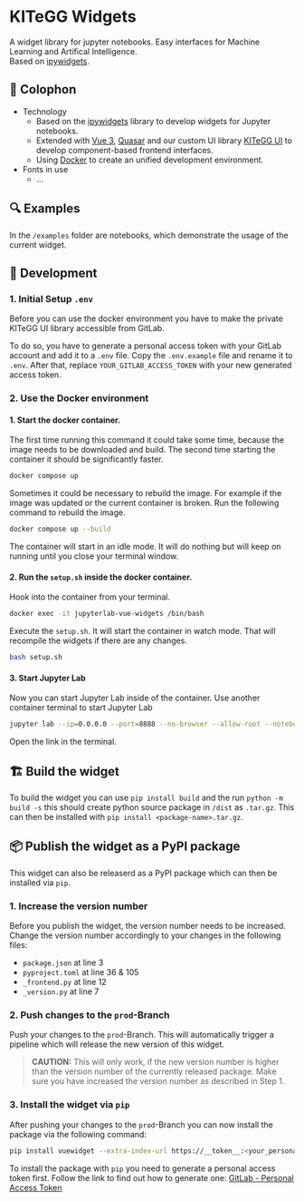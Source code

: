 # KITeGG Widgets

A widget library for jupyter notebooks. Easy interfaces for Machine Learning and Artifical Intelligence.  
Based on [ipywidgets](https://ipywidgets.readthedocs.io/en/stable/).

## 📝 Colophon

- Technology
  - Based on the [ipywidgets](https://ipywidgets.readthedocs.io/en/stable/) library to develop widgets for Jupyter notebooks.
  - Extended with [Vue 3](https://vuejs.org/), [Quasar](https://quasar.dev/) and our custom UI library [KITeGG UI](https://gitlab.rlp.net/kitegg/kitegg-lehr-lernplattform/kitegg-ui-components) to develop component-based frontend interfaces.
  - Using [Docker](https://www.docker.com/) to create an unified development environment.
- Fonts in use
  - ...

## 🔍 Examples

In the `/examples` folder are notebooks, which demonstrate the usage of the current widget.

## 🚧 Development

### 1. Initial Setup `.env`

Before you can use the docker environment you have to make the private KITeGG UI library accessible from GitLab.

To do so, you have to generate a personal access token with your GitLab account and add it to a `.env` file. Copy the `.env.example` file and rename it to `.env`. After that, replace `YOUR_GITLAB_ACCESS_TOKEN` with your new generated access token.

### 2. Use the Docker environment

#### 1. Start the docker container.

The first time running this command it could take some time, because the image needs to be downloaded and build. The second time starting the container it should be significantly faster.

```bash
docker compose up
```

Sometimes it could be necessary to rebuild the image. For example if the image was updated or the current container is broken. Run the following command to rebuild the image.

```bash
docker compose up --build
```

The container will start in an idle mode. It will do nothing but will keep on running until you close your terminal window.

#### 2. Run the `setup.sh` inside the docker container.

Hook into the container from your terminal.

```bash
docker exec -it jupyterlab-vue-widgets /bin/bash
```

Execute the `setup.sh`. It will start the container in watch mode. That will recompile the widgets if there are any changes.

```bash
bash setup.sh
```

#### 3. Start Jupyter Lab

Now you can start Jupyter Lab inside of the container. Use another container terminal to start Jupyter Lab

```bash
jupyter lab --ip=0.0.0.0 --port=8888 --no-browser --allow-root --notebook-dir=/home --ServerApp.token=''
```

Open the link in the terminal.

## 🏗️ Build the widget

To build the widget you can use `pip install build` and the run `python -m build -s` this should create python source package in `/dist` as `.tar.gz`.
This can then be installed with `pip install <package-name>.tar.gz`.

## 📦 Publish the widget as a PyPI package

This widget can also be releaserd as a PyPI package which can then be installed via `pip`.

### 1. Increase the version number

Before you publish the widget, the version number needs to be increased. Change the version number accordingly to your changes in the following files:

- `package.json` at line 3
- `pyproject.toml` at line 36 & 105
- `_frontend.py` at line 12
- `_version.py` at line 7

### 2. Push changes to the `prod`-Branch

Push your changes to the `prod`-Branch. This will automatically trigger a pipeline which will release the new version of this widget.

> **CAUTION:** This will only work, if the new version number is higher than the version number of the currently released package. Make sure you have increased the version number as described in Step 1.

### 3. Install the widget via `pip`

After pushing your changes to the `prod`-Branch you can now install the package via the following command:

```bash
pip install vuewidget --extra-index-url https://__token__:<your_personal_token>@gitlab.rlp.net/api/v4/projects/30262/packages/pypi/simple
```

To install the package with `pip` you need to generate a personal access token first. Follow the link to find out how to generate one: [GitLab - Personal Access Token](https://docs.gitlab.com/ee/user/profile/personal_access_tokens.html)
